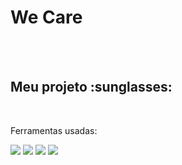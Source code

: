 <h1>We Care</h1>
<br>
<br>
<h2>Meu projeto :sunglasses:</h2>
<br>
<p>Ferramentas usadas:</p>
<img src="https://img.shields.io/badge/HTML-239120?style=for-the-badge&logo=html5&logoColor=white"/>
<img src="https://img.shields.io/badge/CSS-239120?&style=for-the-badge&logo=css3&logoColor=white"/>

<img src="https://github.com/lefplay1/we-care/blob/main/img/Sem%20t%C3%ADtulo.png?raw=true"/>
<img src="https://github.com/lefplay1/we-care/blob/main/img/cell.png?raw=true"/>
